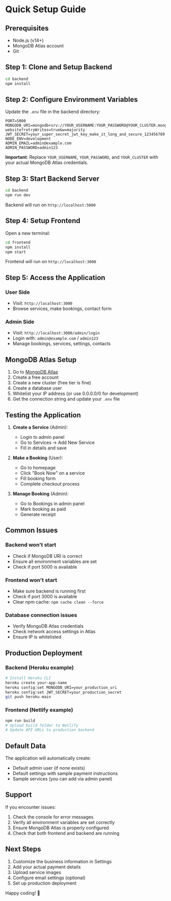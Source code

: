 # Quick Setup Guide

## Prerequisites
- Node.js (v14+)
- MongoDB Atlas account
- Git

## Step 1: Clone and Setup Backend

```bash
cd backend
npm install
```

## Step 2: Configure Environment Variables

Update the `.env` file in the backend directory:

```env
PORT=5000
MONGODB_URI=mongodb+srv://YOUR_USERNAME:YOUR_PASSWORD@YOUR_CLUSTER.mongodb.net/service-website?retryWrites=true&w=majority
JWT_SECRET=your_super_secret_jwt_key_make_it_long_and_secure_123456789
NODE_ENV=development
ADMIN_EMAIL=admin@example.com
ADMIN_PASSWORD=admin123
```

**Important**: Replace `YOUR_USERNAME`, `YOUR_PASSWORD`, and `YOUR_CLUSTER` with your actual MongoDB Atlas credentials.

## Step 3: Start Backend Server

```bash
cd backend
npm run dev
```

Backend will run on `http://localhost:5000`

## Step 4: Setup Frontend

Open a new terminal:

```bash
cd frontend
npm install
npm start
```

Frontend will run on `http://localhost:3000`

## Step 5: Access the Application

### User Side
- Visit: `http://localhost:3000`
- Browse services, make bookings, contact form

### Admin Side
- Visit: `http://localhost:3000/admin/login`
- Login with: `admin@example.com` / `admin123`
- Manage bookings, services, settings, contacts

## MongoDB Atlas Setup

1. Go to [MongoDB Atlas](https://www.mongodb.com/atlas)
2. Create a free account
3. Create a new cluster (free tier is fine)
4. Create a database user
5. Whitelist your IP address (or use 0.0.0.0/0 for development)
6. Get the connection string and update your `.env` file

## Testing the Application

1. **Create a Service** (Admin):
   - Login to admin panel
   - Go to Services → Add New Service
   - Fill in details and save

2. **Make a Booking** (User):
   - Go to homepage
   - Click "Book Now" on a service
   - Fill booking form
   - Complete checkout process

3. **Manage Booking** (Admin):
   - Go to Bookings in admin panel
   - Mark booking as paid
   - Generate receipt

## Common Issues

### Backend won't start
- Check if MongoDB URI is correct
- Ensure all environment variables are set
- Check if port 5000 is available

### Frontend won't start
- Make sure backend is running first
- Check if port 3000 is available
- Clear npm cache: `npm cache clean --force`

### Database connection issues
- Verify MongoDB Atlas credentials
- Check network access settings in Atlas
- Ensure IP is whitelisted

## Production Deployment

### Backend (Heroku example)
```bash
# Install Heroku CLI
heroku create your-app-name
heroku config:set MONGODB_URI=your_production_uri
heroku config:set JWT_SECRET=your_production_secret
git push heroku main
```

### Frontend (Netlify example)
```bash
npm run build
# Upload build folder to Netlify
# Update API URLs to production backend
```

## Default Data

The application will automatically create:
- Default admin user (if none exists)
- Default settings with sample payment instructions
- Sample services (you can add via admin panel)

## Support

If you encounter issues:
1. Check the console for error messages
2. Verify all environment variables are set correctly
3. Ensure MongoDB Atlas is properly configured
4. Check that both frontend and backend are running

## Next Steps

1. Customize the business information in Settings
2. Add your actual payment details
3. Upload service images
4. Configure email settings (optional)
5. Set up production deployment

Happy coding! 🚀